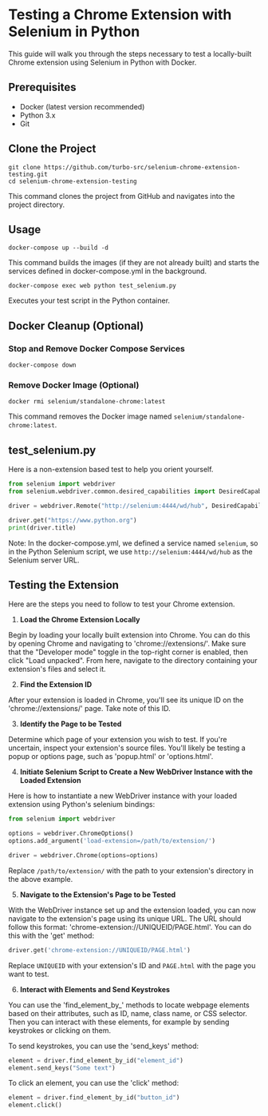 # Testing a Chrome Extension with Selenium in Python

This guide will walk you through the steps necessary to test a locally-built Chrome extension using Selenium in Python with Docker.

## Prerequisites

- Docker (latest version recommended)
- Python 3.x
- Git

## Clone the Project

```
git clone https://github.com/turbo-src/selenium-chrome-extension-testing.git
cd selenium-chrome-extension-testing
```

This command clones the project from GitHub and navigates into the project directory.

## Usage

```
docker-compose up --build -d
```

This command builds the images (if they are not already built) and starts the services defined in docker-compose.yml in the background.

```
docker-compose exec web python test_selenium.py
```

Executes your test script in the Python container.

## Docker Cleanup (Optional)

### Stop and Remove Docker Compose Services

```
docker-compose down
```

### Remove Docker Image (Optional)

```
docker rmi selenium/standalone-chrome:latest
```

This command removes the Docker image named `selenium/standalone-chrome:latest`.

## test_selenium.py

Here is a non-extension based test to help you orient yourself.

```python
from selenium import webdriver
from selenium.webdriver.common.desired_capabilities import DesiredCapabilities

driver = webdriver.Remote("http://selenium:4444/wd/hub", DesiredCapabilities.CHROME)

driver.get("https://www.python.org")
print(driver.title)
```

Note: In the docker-compose.yml, we defined a service named `selenium`, so in the Python Selenium script, we use `http://selenium:4444/wd/hub` as the Selenium server URL.

## Testing the Extension

Here are the steps you need to follow to test your Chrome extension.

1. **Load the Chrome Extension Locally**

Begin by loading your locally built extension into Chrome. You can do this by opening Chrome and navigating to 'chrome://extensions/'. Make sure that the "Developer mode" toggle in the top-right corner is enabled, then click "Load unpacked". From here, navigate to the directory containing your extension's files and select it.

2. **Find the Extension ID**

After your extension is loaded in Chrome, you'll see its unique ID on the 'chrome://extensions/' page. Take note of this ID.

3. **Identify the Page to be Tested**

Determine which page of your extension you wish to test. If you're uncertain, inspect your extension's source files. You'll likely be testing a popup or options page, such as 'popup.html' or 'options.html'.

4. **Initiate Selenium Script to Create a New WebDriver Instance with the Loaded Extension**

Here is how to instantiate a new WebDriver instance with your loaded extension using Python's selenium bindings:

```python
from selenium import webdriver

options = webdriver.ChromeOptions()
options.add_argument('load-extension=/path/to/extension/')

driver = webdriver.Chrome(options=options)
```

Replace `/path/to/extension/` with the path to your extension's directory in the above example.

5. **Navigate to the Extension's Page to be Tested**

With the WebDriver instance set up and the extension loaded, you can now navigate to the extension's page using its unique URL. The URL should follow this format: 'chrome-extension://UNIQUEID/PAGE.html'. You can do this with the 'get' method:

```python
driver.get('chrome-extension://UNIQUEID/PAGE.html')
```

Replace `UNIQUEID` with your extension's ID and `PAGE.html` with the page you want to test.

6. **Interact with Elements and Send Keystrokes**

You can use the 'find_element_by_' methods to locate webpage elements based on their attributes, such as ID, name, class name, or CSS selector. Then you can interact with these elements, for example by sending keystrokes or clicking on them.

To send keystrokes, you can use the 'send_keys' method:

```python
element = driver.find_element_by_id("element_id")
element.send_keys("Some text")
```

To click an element, you can use the 'click' method:

```python
element = driver.find_element_by_id("button_id")
element.click()
```
